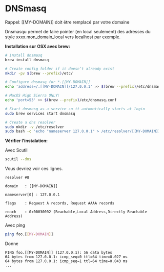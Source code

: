 # DNSmasq

Rappel: [[MY-DOMAIN]] doit être remplacé par votre domaine

Dnsmasqu permet de faire pointer (en local seulement) des adresses du style xxxx.mon_domain_local vers localhost par exemple.

**Installation sur OSX avec brew:**

```bash
# install dnsmasq
brew install dnsmasq

# Create config folder if it doesn’t already exist
mkdir -pv $(brew --prefix)/etc/

# Configure dnsmasq for *.[[MY-DOMAIN]]
echo 'address=/.[[MY-DOMAIN]]/127.0.0.1' >> $(brew --prefix)/etc/dnsmasq.conf

# MacOS High Sierra ONLY!
echo 'port=53' >> $(brew --prefix)/etc/dnsmasq.conf

# Start dnsmasq as a service so it automatically starts at login
sudo brew services start dnsmasq

# Create a dns resolver
sudo mkdir -v /etc/resolver
sudo bash -c 'echo "nameserver 127.0.0.1" > /etc/resolver/[[MY-DOMAIN]]'
```

**Vérifier l'instalation:**

Avec Scutil

```bash
scutil --dns
```
Vous devriez voir ces lignes.
```
resolver #8

domain   : [[MY-DOMAIN]]

nameserver[0] : 127.0.0.1

flags    : Request A records, Request AAAA records

reach    : 0x00030002 (Reachable,Local Address,Directly Reachable Address)
```

Avec ping
```bash
ping foo.[[MY-DOMAIN]]
```
Donne
```
PING foo.[[MY-DOMAIN]] (127.0.0.1): 56 data bytes
64 bytes from 127.0.0.1: icmp_seq=0 ttl=64 time=0.027 ms
64 bytes from 127.0.0.1: icmp_seq=1 ttl=64 time=0.043 ms
...
```
